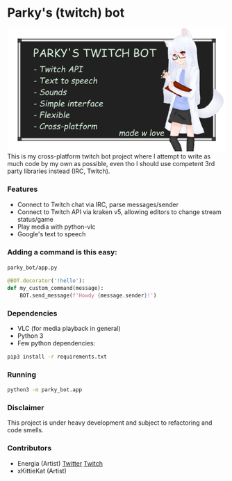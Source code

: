 # Parky's (twitch) bot
![logo](parky_bot/resources/banner.png)\
This is my cross-platform twitch bot project where I attempt to write as much code by my own as possible, even tho I should use competent 3rd party libraries instead (IRC, Twitch).

### Features
- Connect to Twitch chat via IRC, parse messages/sender
- Connect to Twitch API via kraken v5, allowing editors to change stream status/game
- Play media with python-vlc
- Google's text to speech

### Adding a command is this easy:
`parky_bot/app.py`
```python
@BOT.decorator('!hello'):
def my_custom_command(message):
    BOT.send_message(f'Howdy {message.sender}!')
 ```

### Dependencies
- VLC (for media playback in general)
- Python 3
- Few python dependencies:
```sh
pip3 install -r requirements.txt
```

### Running
```sh
python3 -m parky_bot.app
```

### Disclaimer
This project is under heavy development and subject to refactoring and code smells.

### Contributors
- Energia (Artist) [Twitter](https://twitter.com/JiXiStigma) [Twitch](https://www.twitch.tv/energiaaurea)
- xKittieKat (Artist)